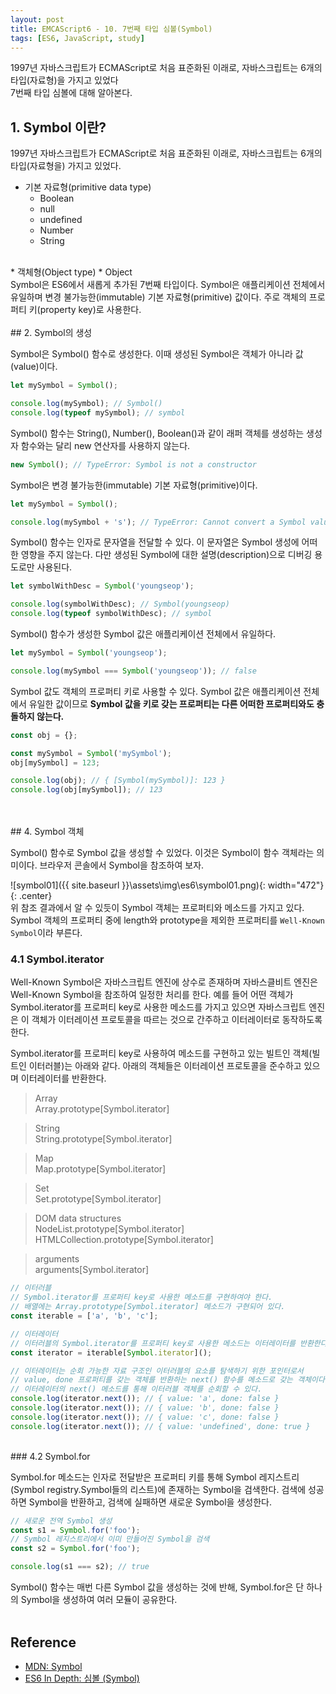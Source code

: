 ```yaml
---
layout: post
title: EMCAScript6 - 10. 7번째 타입 심볼(Symbol)
tags: [ES6, JavaScript, study]
---
```

1997년 자바스크립트가 ECMAScript로 처음 표준화된 이래로, 자바스크립트는 6개의 타입(자료형)을 가지고 있었다  
7번째 타입 심볼에 대해 알아본다.
  


## 1. Symbol 이란?
  
1997년 자바스크립트가 ECMAScript로 처음 표준화된 이래로, 자바스크립트는 6개의 타입(자료형을) 가지고 있었다.  
* 기본 자료형(primitive data type)  
  * Boolean
  * null
  * undefined
  * Number
  * String  
<br>
* 객체형(Object type)  
  * Object  
<br>
Symbol은 ES6에서 새롭게 추가된 7번째 타입이다. Symbol은 애플리케이션 전체에서 유일하며 변경 불가능한(immutable) 기본 자료형(primitive) 값이다. 주로 객체의 프로퍼티 키(property key)로 사용한다.  
<br>
<br>
## 2. Symbol의 생성  
  
Symbol은 Symbol() 함수로 생성한다. 이때 생성된 Symbol은 객체가 아니라 값(value)이다.
~~~javascript
let mySymbol = Symbol();

console.log(mySymbol); // Symbol()
console.log(typeof mySymbol); // symbol
~~~
Symbol() 함수는 String(), Number(), Boolean()과 같이 래퍼 객체를 생성하는 생성자 함수와는 달리 new 연산자를 사용하지 않는다. 
~~~javascript
new Symbol(); // TypeError: Symbol is not a constructor
~~~
Symbol은 변경 불가능한(immutable) 기본 자료형(primitive)이다.
~~~javascript
let mySymbol = Symbol();

console.log(mySymbol + 's'); // TypeError: Cannot convert a Symbol value to a string
~~~
Symbol() 함수는 인자로 문자열을 전달할 수 있다. 이 문자열은 Symbol 생성에 어떠한 영향을 주지 않는다. 다만 생성된 Symbol에 대한 설명(description)으로 디버깅 용도로만 사용된다.
~~~javascript
let symbolWithDesc = Symbol('youngseop');

console.log(symbolWithDesc); // Symbol(youngseop)
console.log(typeof symbolWithDesc); // symbol
~~~
Symbol() 함수가 생성한 Symbol 값은 애플리케이션 전체에서 유일하다.
~~~javascript
let mySymbol = Symbol('youngseop');

console.log(mySymbol === Symbol('youngseop')); // false
~~~
Symbol 값도 객체의 프로퍼티 키로 사용할 수 있다. Symbol 값은 애플리케이션 전체에서 유일한 값이므로 **Symbol 값을 키로 갖는 프로퍼티는 다른 어떠한 프로퍼티와도 충돌하지 않는다.**
~~~javascript
const obj = {};

const mySymbol = Symbol('mySymbol');
obj[mySymbol] = 123;

console.log(obj); // { [Symbol(mySymbol)]: 123 }
console.log(obj[mySymbol]); // 123
~~~
<br>
<br>
## 4. Symbol 객체  
  
Symbol() 함수로 Symbol 값을 생성할 수 있었다. 이것은 Symbol이 함수 객체라는 의미이다. 브라우저 콘솔에서 Symbol을 참조하여 보자.  
  
![symbol01]({{ site.baseurl }}\assets\img\es6\symbol01.png){: width="472"}{: .center}
<br>
위 참조 결과에서 알 수 있듯이 Symbol 객체는 프로퍼티와 메소드를 가지고 있다. Symbol 객체의 프로퍼티 중에 length와 prototype을 제외한 프로퍼티를 <code>Well-Known Symbol</code>이라 부른다.  
  
### 4.1 Symbol.iterator  
  
Well-Known Symbol은 자바스크립트 엔진에 상수로 존재하며 자바스클비트 엔진은 Well-Known Symbol을 참조하여 일정한 처리를 한다. 예를 들어 어떤 객체가 Symbol.iterator를 프로퍼티 key로 사용한 메소드를 가지고 있으면 자바스크립트 엔진은 이 객체가 이터레이션 프로토콜을 따르는 것으로 간주하고 이터레이터로 동작하도록 한다.  
  
Symbol.iterator를 프로퍼티 key로 사용하여 메소드를 구현하고 있는 빌트인 객체(빌트인 이터러블)는 아래와 같다. 아래의 객체들은 이터레이션 프로토콜을 준수하고 있으며 이터레이터를 반환한다.  
  
>Array  
Array.prototype[Symbol.iterator]  
  
>String  
String.prototype[Symbol.iterator]  
  
>Map  
Map.prototype[Symbol.iterator]  
  
>Set  
Set.prototype[Symbol.iterator]  
  
>DOM data structures  
NodeList.prototype[Symbol.iterator] HTMLCollection.prototype[Symbol.iterator]  
  
>arguments  
arguments[Symbol.iterator]  
  
~~~javascript
// 이터러블
// Symbol.iterator를 프로퍼티 key로 사용한 메소드를 구현하여야 한다.
// 배열에는 Array.prototype[Symbol.iterator] 메소드가 구현되어 있다.
const iterable = ['a', 'b', 'c'];

// 이터레이터
// 이터러블의 Symbol.iterator를 프로퍼티 key로 사용한 메소드는 이터레이터를 반환한다.
const iterator = iterable[Symbol.iterator]();

// 이터레이터는 순회 가능한 자료 구조인 이터러블의 요소를 탐색하기 위한 포인터로서
// value, done 프로퍼티를 갖는 객체를 반환하는 next() 함수를 메소드로 갖는 객체이다.
// 이터레이터의 next() 메소드를 통해 이터러블 객체를 순회할 수 있다.
console.log(iterator.next()); // { value: 'a', done: false }
console.log(iterator.next()); // { value: 'b', done: false }
console.log(iterator.next()); // { value: 'c', done: false }
console.log(iterator.next()); // { value: 'undefined', done: true }
~~~
<br>
### 4.2 Symbol.for
  
Symbol.for 메소드는 인자로 전달받은 프로퍼티 키를 통해 Symbol 레지스트리(Symbol registry.Symbol들의 리스트)에 존재하는 Symbol을 검색한다. 검색에 성공하면 Symbol을 반환하고, 검색에 실패하면 새로운 Symbol을 생성한다.
~~~javascript
// 새로운 전역 Symbol 생성
const s1 = Symbol.for('foo');
// Symbol 레지스트리에서 이미 만들어진 Symbol을 검색
const s2 = Symbol.for('foo');

console.log(s1 === s2); // true
~~~
Symbol() 함수는 매번 다른 Symbol 값을 생성하는 것에 반해, Symbol.for은 단 하나의 Symbol을 생성하여 여러 모듈이 공유한다.
<br>
<br>
## Reference
* [MDN: Symbol](https://developer.mozilla.org/ko/docs/Web/JavaScript/Reference/Global_Objects/Symbol)
* [ES6 In Depth: 심볼 (Symbol)](http://hacks.mozilla.or.kr/2015/09/es6-in-depth-symbols/)